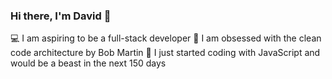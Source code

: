### Hi there, I'm David 👋
💻 I am aspiring to be a full-stack developer
📐 I am obsessed with the clean code architecture by Bob Martin 
🐘 I just started coding with JavaScript and would be a beast in the next 150 days

<!--
**thatjsprof/thatjsprof** is a ✨ _special_ ✨ repository because its `README.md` (this file) appears on your GitHub profile.

Here are some ideas to get you started:

- 🔭 I’m currently working on ...
- 🌱 I’m currently learning ...
- 👯 I’m looking to collaborate on ...
- 🤔 I’m looking for help with ...
- 💬 Ask me about ...
- 📫 How to reach me: ...
- 😄 Pronouns: ...
- ⚡ Fun fact: ...
-->
